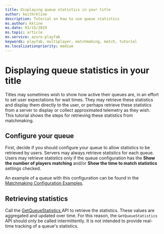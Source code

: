 ```yaml
---
title: Displaying queue statistics in your title
author: keithrkline
description: Tutorial on how to use queue statistics
ms.author: kkline
ms.date: 03/15/2019
ms.topic: article
ms.service: azure-playfab
keywords: playfab, multiplayer, matchmaking, match, tutorial
ms.localizationpriority: medium
---
```


# Displaying queue statistics in your title

Titles may sometimes wish to show how active their queues are, in an effort to set user expectations for wait times. They may retrieve these statistics and display them directly to the user, or perhaps retrieve these statistics from a server to display or collect approximated telemetry as they wish. This tutorial shows the steps for retrieving these statistics from matchmaking.

## Configure your queue

First, decide if you should configure your queue to allow statistics to be retrieved by users. Servers may always retrieve statistics for each queue. Users may retrieve statistics only if the queue configuration has the **Show the
number of players matching** and/or **Show the time to match statistics** settings
checked.

An example of a queue with this configuration can be found in the
[Matchmaking Configuration Examples](config-examples.md#enabling-statistics).

## Retrieving statistics

Call the [GetQueueStatistics
](xref:titleid.playfabapi.com.multiplayer.matchmaking.getqueuestatistics) API
to retrieve the statistics. These values are aggregated and updated over time.
For this reason, the `GetQueueStatistics` API should only be called
intermittently. It is not intended to provide real-time tracking of a queue's
statistics.